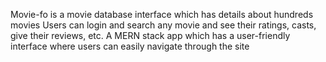 Movie-fo is a movie database interface which has details about hundreds movies 
Users can login and search any movie and see their ratings, casts, give their reviews, etc.
A MERN stack app which has a user-friendly interface where users can easily navigate through the site 
